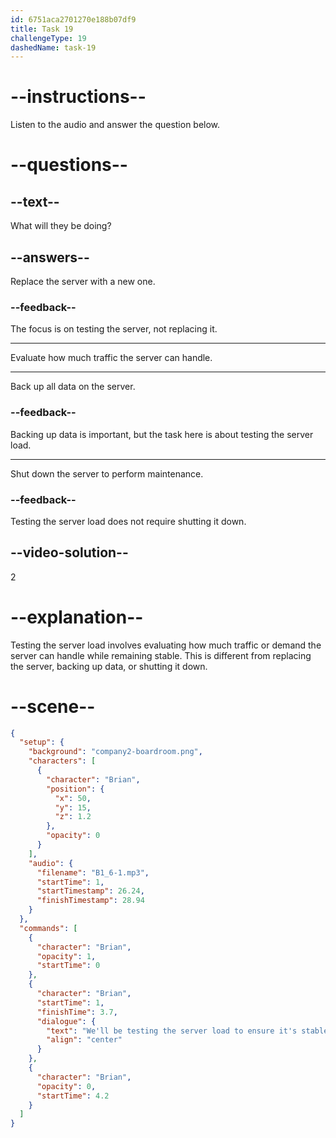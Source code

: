 ```yaml
---
id: 6751aca2701270e188b07df9
title: Task 19
challengeType: 19
dashedName: task-19
---
```


<!-- (Audio) Brian: We'll be testing the server load to ensure it's stable. -->

# --instructions--

Listen to the audio and answer the question below.

# --questions--

## --text--

What will they be doing?

## --answers--

Replace the server with a new one.

### --feedback--

The focus is on testing the server, not replacing it.

---

Evaluate how much traffic the server can handle.

---

Back up all data on the server.

### --feedback--

Backing up data is important, but the task here is about testing the server load.

---

Shut down the server to perform maintenance.

### --feedback--

Testing the server load does not require shutting it down.

## --video-solution--

2

# --explanation--

Testing the server load involves evaluating how much traffic or demand the server can handle while remaining stable. This is different from replacing the server, backing up data, or shutting it down.

# --scene--

```json
{
  "setup": {
    "background": "company2-boardroom.png",
    "characters": [
      {
        "character": "Brian",
        "position": {
          "x": 50,
          "y": 15,
          "z": 1.2
        },
        "opacity": 0
      }
    ],
    "audio": {
      "filename": "B1_6-1.mp3",
      "startTime": 1,
      "startTimestamp": 26.24,
      "finishTimestamp": 28.94
    }
  },
  "commands": [
    {
      "character": "Brian",
      "opacity": 1,
      "startTime": 0
    },
    {
      "character": "Brian",
      "startTime": 1,
      "finishTime": 3.7,
      "dialogue": {
        "text": "We'll be testing the server load to ensure it's stable.",
        "align": "center"
      }
    },
    {
      "character": "Brian",
      "opacity": 0,
      "startTime": 4.2
    }
  ]
}
```
